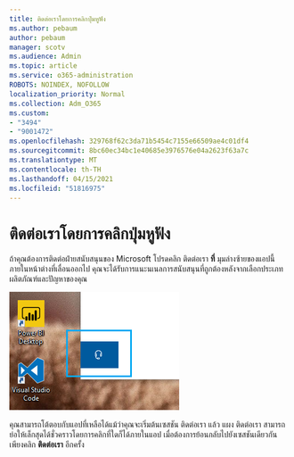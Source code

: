 ```yaml
---
title: ติดต่อเราโดยการคลิกปุ่มหูฟัง
ms.author: pebaum
author: pebaum
manager: scotv
ms.audience: Admin
ms.topic: article
ms.service: o365-administration
ROBOTS: NOINDEX, NOFOLLOW
localization_priority: Normal
ms.collection: Adm_O365
ms.custom:
- "3494"
- "9001472"
ms.openlocfilehash: 329768f62c3da71b5454c7155e66509ae4c01df4
ms.sourcegitcommit: 8bc60ec34bc1e40685e3976576e04a2623f63a7c
ms.translationtype: MT
ms.contentlocale: th-TH
ms.lasthandoff: 04/15/2021
ms.locfileid: "51816975"
---
```

# <a name="contact-us-by-clicking-the-headphone-button"></a>ติดต่อเราโดยการคลิกปุ่มหูฟัง

ถ้าคุณต้องการติดต่อฝ่ายสนับสนุนของ Microsoft โปรดคลิก ติดต่อเรา **ที่** มุมล่างซ้ายของแอปนี้ ภายในหน้าต่างที่เลื่อนออกไป คุณจะได้รับการแนะนเนลการสนับสนุนที่ถูกต้องหลังจากเลือกประเภทผลิตภัณฑ์และปัญหาของคุณ

![ติดต่อเราโดยการคลิกไอคอนหูฟัง](media/contact-us-headphone-icon.png)

คุณสามารถโต้ตอบกับแอปที่เหลือได้แม้ว่าคุณจะเริ่มต้นเซสชัน ติดต่อเรา แล้ว แผง ติดต่อเรา สามารถย่อให้เล็กสุดได้ชั่วคราวโดยการคลิกที่ใดก็ได้ภายในแอป เมื่อต้องการย้อนกลับไปยังเซสชันเดียวกัน เพียงคลิก **ติดต่อเรา** อีกครั้ง
